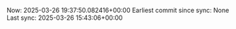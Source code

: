 Now: 2025-03-26 19:37:50.082416+00:00 Earliest commit since sync: None Last sync: 2025-03-26 15:43:06+00:00
